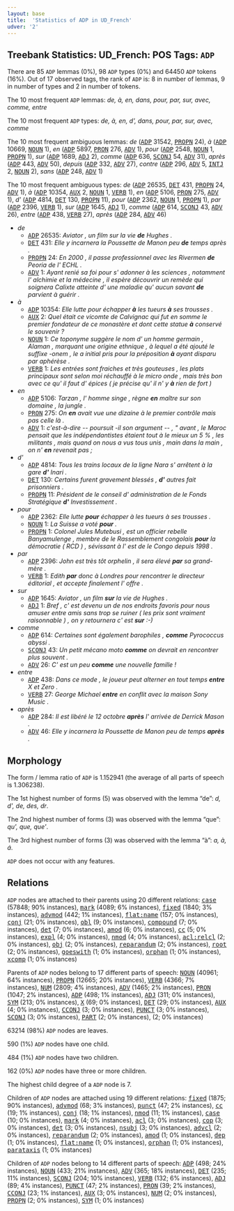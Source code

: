 ```yaml
---
layout: base
title:  'Statistics of ADP in UD_French'
udver: '2'
---
```


## Treebank Statistics: UD_French: POS Tags: `ADP`

There are 85 `ADP` lemmas (0%), 98 `ADP` types (0%) and 64450 `ADP` tokens (16%).
Out of 17 observed tags, the rank of `ADP` is: 8 in number of lemmas, 9 in number of types and 2 in number of tokens.

The 10 most frequent `ADP` lemmas: <em>de, à, en, dans, pour, par, sur, avec, comme, entre</em>

The 10 most frequent `ADP` types:  <em>de, à, en, d', dans, pour, par, sur, avec, comme</em>

The 10 most frequent ambiguous lemmas: <em>de</em> (<tt><a href="fr-pos-ADP.html">ADP</a></tt> 31542, <tt><a href="fr-pos-PROPN.html">PROPN</a></tt> 24), <em>à</em> (<tt><a href="fr-pos-ADP.html">ADP</a></tt> 10669, <tt><a href="fr-pos-NOUN.html">NOUN</a></tt> 1), <em>en</em> (<tt><a href="fr-pos-ADP.html">ADP</a></tt> 5897, <tt><a href="fr-pos-PRON.html">PRON</a></tt> 276, <tt><a href="fr-pos-ADV.html">ADV</a></tt> 1), <em>pour</em> (<tt><a href="fr-pos-ADP.html">ADP</a></tt> 2548, <tt><a href="fr-pos-NOUN.html">NOUN</a></tt> 1, <tt><a href="fr-pos-PROPN.html">PROPN</a></tt> 1), <em>sur</em> (<tt><a href="fr-pos-ADP.html">ADP</a></tt> 1689, <tt><a href="fr-pos-ADJ.html">ADJ</a></tt> 2), <em>comme</em> (<tt><a href="fr-pos-ADP.html">ADP</a></tt> 636, <tt><a href="fr-pos-SCONJ.html">SCONJ</a></tt> 54, <tt><a href="fr-pos-ADV.html">ADV</a></tt> 31), <em>après</em> (<tt><a href="fr-pos-ADP.html">ADP</a></tt> 443, <tt><a href="fr-pos-ADV.html">ADV</a></tt> 50), <em>depuis</em> (<tt><a href="fr-pos-ADP.html">ADP</a></tt> 332, <tt><a href="fr-pos-ADV.html">ADV</a></tt> 27), <em>contre</em> (<tt><a href="fr-pos-ADP.html">ADP</a></tt> 296, <tt><a href="fr-pos-ADV.html">ADV</a></tt> 5, <tt><a href="fr-pos-INTJ.html">INTJ</a></tt> 2, <tt><a href="fr-pos-NOUN.html">NOUN</a></tt> 2), <em>sans</em> (<tt><a href="fr-pos-ADP.html">ADP</a></tt> 248, <tt><a href="fr-pos-ADV.html">ADV</a></tt> 1)

The 10 most frequent ambiguous types:  <em>de</em> (<tt><a href="fr-pos-ADP.html">ADP</a></tt> 26535, <tt><a href="fr-pos-DET.html">DET</a></tt> 431, <tt><a href="fr-pos-PROPN.html">PROPN</a></tt> 24, <tt><a href="fr-pos-ADV.html">ADV</a></tt> 1), <em>à</em> (<tt><a href="fr-pos-ADP.html">ADP</a></tt> 10354, <tt><a href="fr-pos-AUX.html">AUX</a></tt> 2, <tt><a href="fr-pos-NOUN.html">NOUN</a></tt> 1, <tt><a href="fr-pos-VERB.html">VERB</a></tt> 1), <em>en</em> (<tt><a href="fr-pos-ADP.html">ADP</a></tt> 5106, <tt><a href="fr-pos-PRON.html">PRON</a></tt> 275, <tt><a href="fr-pos-ADV.html">ADV</a></tt> 1), <em>d'</em> (<tt><a href="fr-pos-ADP.html">ADP</a></tt> 4814, <tt><a href="fr-pos-DET.html">DET</a></tt> 130, <tt><a href="fr-pos-PROPN.html">PROPN</a></tt> 11), <em>pour</em> (<tt><a href="fr-pos-ADP.html">ADP</a></tt> 2362, <tt><a href="fr-pos-NOUN.html">NOUN</a></tt> 1, <tt><a href="fr-pos-PROPN.html">PROPN</a></tt> 1), <em>par</em> (<tt><a href="fr-pos-ADP.html">ADP</a></tt> 2396, <tt><a href="fr-pos-VERB.html">VERB</a></tt> 1), <em>sur</em> (<tt><a href="fr-pos-ADP.html">ADP</a></tt> 1645, <tt><a href="fr-pos-ADJ.html">ADJ</a></tt> 1), <em>comme</em> (<tt><a href="fr-pos-ADP.html">ADP</a></tt> 614, <tt><a href="fr-pos-SCONJ.html">SCONJ</a></tt> 43, <tt><a href="fr-pos-ADV.html">ADV</a></tt> 26), <em>entre</em> (<tt><a href="fr-pos-ADP.html">ADP</a></tt> 438, <tt><a href="fr-pos-VERB.html">VERB</a></tt> 27), <em>après</em> (<tt><a href="fr-pos-ADP.html">ADP</a></tt> 284, <tt><a href="fr-pos-ADV.html">ADV</a></tt> 46)


* <em>de</em>
  * <tt><a href="fr-pos-ADP.html">ADP</a></tt> 26535: <em>Aviator , un film sur la vie <b>de</b> Hughes .</em>
  * <tt><a href="fr-pos-DET.html">DET</a></tt> 431: <em>Elle y incarnera la Poussette de Manon peu <b>de</b> temps après .</em>
  * <tt><a href="fr-pos-PROPN.html">PROPN</a></tt> 24: <em>En 2000 , il passe professionnel avec les Rivermen <b>de</b> Peoria de l' ECHL .</em>
  * <tt><a href="fr-pos-ADV.html">ADV</a></tt> 1: <em>Ayant renié sa foi pour s' adonner à les sciences , notamment l' alchimie et la médecine , il espère découvrir un remède qui soignera Calixte atteinte d' une maladie qu' aucun savant <b>de</b> parvient à guérir .</em>
* <em>à</em>
  * <tt><a href="fr-pos-ADP.html">ADP</a></tt> 10354: <em>Elle lutte pour échapper <b>à</b> les tueurs <b>à</b> ses trousses .</em>
  * <tt><a href="fr-pos-AUX.html">AUX</a></tt> 2: <em>Quel était ce vicomte de Calvignac qui fut en somme le premier fondateur de ce monastère et dont cette statue <b>à</b> conservé le souvenir ?</em>
  * <tt><a href="fr-pos-NOUN.html">NOUN</a></tt> 1: <em>Ce toponyme suggère le nom d' un homme germain , Alaman , marquant une origine ethnique , à lequel a été ajouté le suffixe -onem , le a initial pris pour la préposition <b>à</b> ayant disparu par aphérèse .</em>
  * <tt><a href="fr-pos-VERB.html">VERB</a></tt> 1: <em>Les entrées sont fraiches et très gouteuses , les plats principaux sont selon moi réchauffé à le micro onde , mais très bon avec ce qu' il faut d' épices ( je précise qu' il n' y <b>à</b> rien de fort )</em>
* <em>en</em>
  * <tt><a href="fr-pos-ADP.html">ADP</a></tt> 5106: <em>Tarzan , l' homme singe , règne <b>en</b> maître sur son domaine , la jungle .</em>
  * <tt><a href="fr-pos-PRON.html">PRON</a></tt> 275: <em>On <b>en</b> avait vue une dizaine à le premier contrôle mais pas celle là .</em>
  * <tt><a href="fr-pos-ADV.html">ADV</a></tt> 1: <em>c'est-à-dire -- poursuit -il son argument -- , " avant , le Maroc pensait que les indépendantistes étaient tout à le mieux un 5 % , les militants , mais quand on nous a vus tous unis , main dans la main , on n' <b>en</b> revenait pas ;</em>
* <em>d'</em>
  * <tt><a href="fr-pos-ADP.html">ADP</a></tt> 4814: <em>Tous les trains locaux de la ligne Nara s' arrêtent à la gare <b>d'</b> Inari .</em>
  * <tt><a href="fr-pos-DET.html">DET</a></tt> 130: <em>Certains furent gravement blessés , <b>d'</b> autres fait prisonniers .</em>
  * <tt><a href="fr-pos-PROPN.html">PROPN</a></tt> 11: <em>Président de le conseil d' administration de le Fonds Stratégique <b>d'</b> Investissement .</em>
* <em>pour</em>
  * <tt><a href="fr-pos-ADP.html">ADP</a></tt> 2362: <em>Elle lutte <b>pour</b> échapper à les tueurs à ses trousses .</em>
  * <tt><a href="fr-pos-NOUN.html">NOUN</a></tt> 1: <em>La Suisse a voté <b>pour</b> .</em>
  * <tt><a href="fr-pos-PROPN.html">PROPN</a></tt> 1: <em>Colonel Jules Mutebusi , est un officier rebelle Banyamulenge , membre de le Rassemblement congolais <b>pour</b> la démocratie ( RCD ) , sévissant à l' est de le Congo depuis 1998 .</em>
* <em>par</em>
  * <tt><a href="fr-pos-ADP.html">ADP</a></tt> 2396: <em>John est très tôt orphelin , il sera élevé <b>par</b> sa grand-mère .</em>
  * <tt><a href="fr-pos-VERB.html">VERB</a></tt> 1: <em>Edith <b>par</b> donc à Londres pour rencontrer le directeur éditorial , et accepte finalement l' offre .</em>
* <em>sur</em>
  * <tt><a href="fr-pos-ADP.html">ADP</a></tt> 1645: <em>Aviator , un film <b>sur</b> la vie de Hughes .</em>
  * <tt><a href="fr-pos-ADJ.html">ADJ</a></tt> 1: <em>Bref , c' est devenu un de nos endroits favoris pour nous amuser entre amis sans trop se ruiner ( les prix sont vraiment raisonnable ) , on y retournera c' est <b>sur</b> :-)</em>
* <em>comme</em>
  * <tt><a href="fr-pos-ADP.html">ADP</a></tt> 614: <em>Certaines sont également barophiles , <b>comme</b> Pyrococcus abyssi .</em>
  * <tt><a href="fr-pos-SCONJ.html">SCONJ</a></tt> 43: <em>Un petit mécano moto <b>comme</b> on devrait en rencontrer plus souvent .</em>
  * <tt><a href="fr-pos-ADV.html">ADV</a></tt> 26: <em>C' est un peu <b>comme</b> une nouvelle famille !</em>
* <em>entre</em>
  * <tt><a href="fr-pos-ADP.html">ADP</a></tt> 438: <em>Dans ce mode , le joueur peut alterner en tout temps <b>entre</b> X et Zero .</em>
  * <tt><a href="fr-pos-VERB.html">VERB</a></tt> 27: <em>George Michael <b>entre</b> en conflit avec la maison Sony Music .</em>
* <em>après</em>
  * <tt><a href="fr-pos-ADP.html">ADP</a></tt> 284: <em>Il est libéré le 12 octobre <b>après</b> l' arrivée de Derrick Mason .</em>
  * <tt><a href="fr-pos-ADV.html">ADV</a></tt> 46: <em>Elle y incarnera la Poussette de Manon peu de temps <b>après</b> .</em>

## Morphology

The form / lemma ratio of `ADP` is 1.152941 (the average of all parts of speech is 1.306238).

The 1st highest number of forms (5) was observed with the lemma “de”: <em>d, d', de, des, dr</em>.

The 2nd highest number of forms (3) was observed with the lemma “que”: <em>qu', que, que'</em>.

The 3rd highest number of forms (3) was observed with the lemma “à”: <em>a, à, á</em>.

`ADP` does not occur with any features.


## Relations

`ADP` nodes are attached to their parents using 20 different relations: <tt><a href="fr-dep-case.html">case</a></tt> (57848; 90% instances), <tt><a href="fr-dep-mark.html">mark</a></tt> (4089; 6% instances), <tt><a href="fr-dep-fixed.html">fixed</a></tt> (1840; 3% instances), <tt><a href="fr-dep-advmod.html">advmod</a></tt> (442; 1% instances), <tt><a href="fr-dep-flat-name.html">flat:name</a></tt> (157; 0% instances), <tt><a href="fr-dep-conj.html">conj</a></tt> (21; 0% instances), <tt><a href="fr-dep-obl.html">obl</a></tt> (9; 0% instances), <tt><a href="fr-dep-compound.html">compound</a></tt> (7; 0% instances), <tt><a href="fr-dep-det.html">det</a></tt> (7; 0% instances), <tt><a href="fr-dep-amod.html">amod</a></tt> (6; 0% instances), <tt><a href="fr-dep-cc.html">cc</a></tt> (5; 0% instances), <tt><a href="fr-dep-expl.html">expl</a></tt> (4; 0% instances), <tt><a href="fr-dep-nmod.html">nmod</a></tt> (4; 0% instances), <tt><a href="fr-dep-acl-relcl.html">acl:relcl</a></tt> (2; 0% instances), <tt><a href="fr-dep-obj.html">obj</a></tt> (2; 0% instances), <tt><a href="fr-dep-reparandum.html">reparandum</a></tt> (2; 0% instances), <tt><a href="fr-dep-root.html">root</a></tt> (2; 0% instances), <tt><a href="fr-dep-goeswith.html">goeswith</a></tt> (1; 0% instances), <tt><a href="fr-dep-orphan.html">orphan</a></tt> (1; 0% instances), <tt><a href="fr-dep-xcomp.html">xcomp</a></tt> (1; 0% instances)

Parents of `ADP` nodes belong to 17 different parts of speech: <tt><a href="fr-pos-NOUN.html">NOUN</a></tt> (40961; 64% instances), <tt><a href="fr-pos-PROPN.html">PROPN</a></tt> (12665; 20% instances), <tt><a href="fr-pos-VERB.html">VERB</a></tt> (4366; 7% instances), <tt><a href="fr-pos-NUM.html">NUM</a></tt> (2809; 4% instances), <tt><a href="fr-pos-ADV.html">ADV</a></tt> (1465; 2% instances), <tt><a href="fr-pos-PRON.html">PRON</a></tt> (1047; 2% instances), <tt><a href="fr-pos-ADP.html">ADP</a></tt> (498; 1% instances), <tt><a href="fr-pos-ADJ.html">ADJ</a></tt> (311; 0% instances), <tt><a href="fr-pos-SYM.html">SYM</a></tt> (213; 0% instances), <tt><a href="fr-pos-X.html">X</a></tt> (69; 0% instances), <tt><a href="fr-pos-DET.html">DET</a></tt> (29; 0% instances), <tt><a href="fr-pos-AUX.html">AUX</a></tt> (4; 0% instances), <tt><a href="fr-pos-CCONJ.html">CCONJ</a></tt> (3; 0% instances), <tt><a href="fr-pos-PUNCT.html">PUNCT</a></tt> (3; 0% instances), <tt><a href="fr-pos-SCONJ.html">SCONJ</a></tt> (3; 0% instances), <tt><a href="fr-pos-PART.html">PART</a></tt> (2; 0% instances),  (2; 0% instances)

63214 (98%) `ADP` nodes are leaves.

590 (1%) `ADP` nodes have one child.

484 (1%) `ADP` nodes have two children.

162 (0%) `ADP` nodes have three or more children.

The highest child degree of a `ADP` node is 7.

Children of `ADP` nodes are attached using 19 different relations: <tt><a href="fr-dep-fixed.html">fixed</a></tt> (1875; 90% instances), <tt><a href="fr-dep-advmod.html">advmod</a></tt> (68; 3% instances), <tt><a href="fr-dep-punct.html">punct</a></tt> (47; 2% instances), <tt><a href="fr-dep-cc.html">cc</a></tt> (19; 1% instances), <tt><a href="fr-dep-conj.html">conj</a></tt> (18; 1% instances), <tt><a href="fr-dep-nmod.html">nmod</a></tt> (11; 1% instances), <tt><a href="fr-dep-case.html">case</a></tt> (10; 0% instances), <tt><a href="fr-dep-mark.html">mark</a></tt> (4; 0% instances), <tt><a href="fr-dep-acl.html">acl</a></tt> (3; 0% instances), <tt><a href="fr-dep-cop.html">cop</a></tt> (3; 0% instances), <tt><a href="fr-dep-det.html">det</a></tt> (3; 0% instances), <tt><a href="fr-dep-nsubj.html">nsubj</a></tt> (3; 0% instances), <tt><a href="fr-dep-advcl.html">advcl</a></tt> (2; 0% instances), <tt><a href="fr-dep-reparandum.html">reparandum</a></tt> (2; 0% instances), <tt><a href="fr-dep-amod.html">amod</a></tt> (1; 0% instances), <tt><a href="fr-dep-dep.html">dep</a></tt> (1; 0% instances), <tt><a href="fr-dep-flat-name.html">flat:name</a></tt> (1; 0% instances), <tt><a href="fr-dep-orphan.html">orphan</a></tt> (1; 0% instances), <tt><a href="fr-dep-parataxis.html">parataxis</a></tt> (1; 0% instances)

Children of `ADP` nodes belong to 14 different parts of speech: <tt><a href="fr-pos-ADP.html">ADP</a></tt> (498; 24% instances), <tt><a href="fr-pos-NOUN.html">NOUN</a></tt> (433; 21% instances), <tt><a href="fr-pos-ADV.html">ADV</a></tt> (365; 18% instances), <tt><a href="fr-pos-DET.html">DET</a></tt> (235; 11% instances), <tt><a href="fr-pos-SCONJ.html">SCONJ</a></tt> (204; 10% instances), <tt><a href="fr-pos-VERB.html">VERB</a></tt> (132; 6% instances), <tt><a href="fr-pos-ADJ.html">ADJ</a></tt> (89; 4% instances), <tt><a href="fr-pos-PUNCT.html">PUNCT</a></tt> (47; 2% instances), <tt><a href="fr-pos-PRON.html">PRON</a></tt> (39; 2% instances), <tt><a href="fr-pos-CCONJ.html">CCONJ</a></tt> (23; 1% instances), <tt><a href="fr-pos-AUX.html">AUX</a></tt> (3; 0% instances), <tt><a href="fr-pos-NUM.html">NUM</a></tt> (2; 0% instances), <tt><a href="fr-pos-PROPN.html">PROPN</a></tt> (2; 0% instances), <tt><a href="fr-pos-SYM.html">SYM</a></tt> (1; 0% instances)

